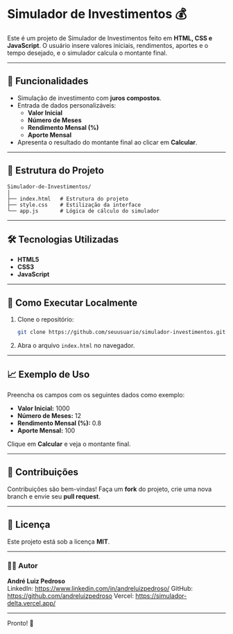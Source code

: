 # Simulador de Investimentos 💰

Este é um projeto de Simulador de Investimentos feito em **HTML, CSS e JavaScript**. O usuário insere valores iniciais, rendimentos, aportes e o tempo desejado, e o simulador calcula o montante final.

---

## 🚀 Funcionalidades
- Simulação de investimento com **juros compostos**.
- Entrada de dados personalizáveis:  
  - **Valor Inicial**  
  - **Número de Meses**  
  - **Rendimento Mensal (%)**  
  - **Aporte Mensal**  
- Apresenta o resultado do montante final ao clicar em **Calcular**.

---

## 📂 Estrutura do Projeto
```plaintext
Simulador-de-Investimentos/
│
├── index.html   # Estrutura do projeto
├── style.css    # Estilização da interface
└── app.js       # Lógica de cálculo do simulador
```

---

## 🛠️ Tecnologias Utilizadas
- **HTML5**
- **CSS3**
- **JavaScript**

---

## 🧩 Como Executar Localmente
1. Clone o repositório:
   ```bash
   git clone https://github.com/seuusuario/simulador-investimentos.git
   ```
2. Abra o arquivo `index.html` no navegador.

---

## 📈 Exemplo de Uso
Preencha os campos com os seguintes dados como exemplo:
- **Valor Inicial:** 1000  
- **Número de Meses:** 12  
- **Rendimento Mensal (%):** 0.8  
- **Aporte Mensal:** 100  

Clique em **Calcular** e veja o montante final.

---

## 🤝 Contribuições
Contribuições são bem-vindas! Faça um **fork** do projeto, crie uma nova branch e envie seu **pull request**.

---

## 📄 Licença
Este projeto está sob a licença **MIT**.

---

### 👨‍💻 Autor
**André Luiz Pedroso**  
LinkedIn: https://www.linkedin.com/in/andreluizpedroso/
GitHub: https://github.com/andreluizpedroso
Vercel: https://simulador-delta.vercel.app/

---

Pronto! 🚀
